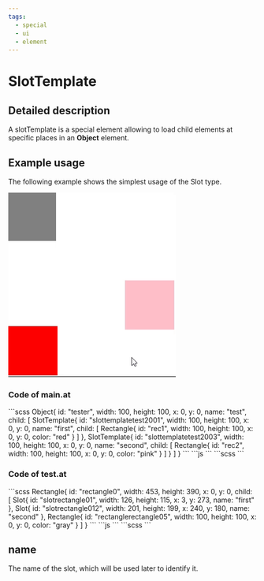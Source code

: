 ```yaml
---
tags:
  - special
  - ui
  - element
---
```

# SlotTemplate

## Detailed description
A slotTemplate is a special element allowing to load child elements at specific places in an **Object** element.

## Example usage
The following example shows the simplest usage of the Slot type.

![alt text](./Slot.gif)

### Code of main.at
<code-group>
<code-block title=".at" active>
```scss
Object{
  id: "tester",
  width: 100,
  height: 100,
  x: 0,
  y: 0,
  name: "test",
  child: [
    SlotTemplate{
      id: "slottemplatetest2001",
      width: 100,
      height: 100,
      x: 0,
      y: 0,
      name: "first",
      child: [
        Rectangle{
          id: "rec1",
          width: 100,
          height: 100,
          x: 0,
          y: 0,
          color: "red"
        }
      ]
    },
    SlotTemplate{
      id: "slottemplatetest2003",
      width: 100,
      height: 100,
      x: 0,
      y: 0,
      name: "second",
      child: [
        Rectangle{
          id: "rec2",
          width: 100,
          height: 100,
          x: 0,
          y: 0,
          color: "pink"
        }
      ]
    }
  ]
}
```
</code-block>

<code-block title=".atObj">
```js
```
</code-block>

<code-block title=".atStyle">
```scss
```
</code-block>
</code-group>

### Code of test.at
<code-group>
<code-block title=".at" active>
```scss
Rectangle{
  id: "rectangle0",
  width: 453,
  height: 390,
  x: 0,
  y: 0,
  child: [
    Slot{
      id: "slotrectangle01",
      width: 126,
      height: 115,
      x: 3,
      y: 273,
      name: "first"
    },
    Slot{
      id: "slotrectangle012",
      width: 201,
      height: 199,
      x: 240,
      y: 180,
      name: "second"
    },
    Rectangle{
      id: "rectanglerectangle05",
      width: 100,
      height: 100,
      x: 0,
      y: 0,
      color: "gray"
    }
  ]
}
```
</code-block>

<code-block title=".atObj">
```js
```
</code-block>

<code-block title=".atStyle">
```scss
```
</code-block>
</code-group>

## name <Badge text="String" type="tip" vertical="middle"/>
The name of the slot, which will be used later to identify it.
